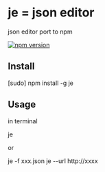 # je = json editor

json editor port to npm

[![npm version](https://badge.fury.io/js/je.svg)](http://badge.fury.io/js/je)

## Install 

  [sudo] npm install -g je
  
## Usage

in terminal 

  je
  
or
 
  je -f xxx.json
  je --url http://xxxx
  
